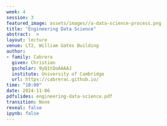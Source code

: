```yaml
---
week: 4
session: 3
featured_image: assets/images//a-data-science-process.png
title: "Engineering Data Science"
abstract:  >
layout: lecture
venue: LT2, William Gates Building
author:
- family: Cabrera
  given: Christian
  gscholar: 9yQ1tQoAAAAJ
  institute: University of Cambridge
  url: https://cabrerac.github.io/ 
time: "10:00"
date: 2024-11-06
pdfslides: engineering-data-science.pdf
transition: None
reveal: false
ipynb: false
---
```

